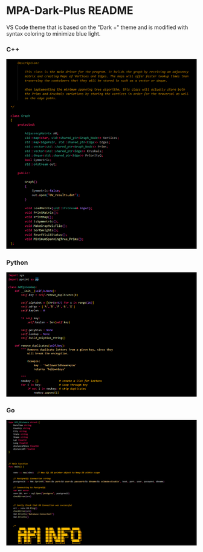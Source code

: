 # MPA-Dark-Plus README

VS Code theme that is based on the "Dark +" theme and is modified with syntax coloring to minimize blue light.

### C++
![C++](https://github.com/Byron-Dowling/Assets/blob/main/Images/CPP%20MPA%20V2%20Screenshot.png?raw=true)

### Python
![P](https://github.com/Byron-Dowling/Assets/blob/main/Images/Python%20MPA%20Screenshot.png?raw=true)

### Go
![G](https://github.com/Byron-Dowling/Assets/blob/main/Images/Go%20MPA%20Screenshot.png?raw=true)
